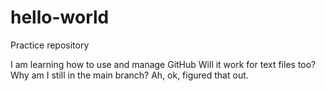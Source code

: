 # hello-world
Practice repository

I am learning how to use and manage GitHub
Will it work for text files too?
Why am I still in the main branch?
Ah, ok, figured that out.
